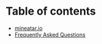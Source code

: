 # Table of contents

* [mineatar.io](README.md)
* [Frequently Asked Questions](frequently-asked-questions.md)
